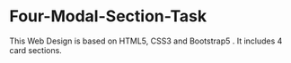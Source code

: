 # Four-Modal-Section-Task
This Web Design is based on HTML5, CSS3 and Bootstrap5 . It includes 4 card sections.
